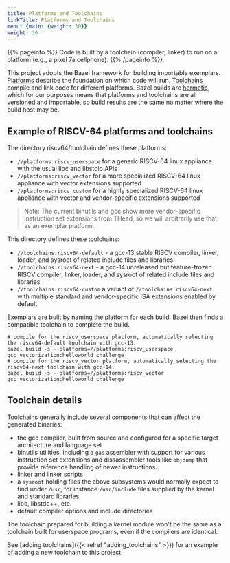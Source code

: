 ```yaml
---
title: Platforms and Toolchains
linkTitle: Platforms and Toolchains
menu: {main: {weight: 30}}
weight: 30
---
```


{{% pageinfo %}}
Code is built by a toolchain (compiler, linker) to run on a platform (e.g., a pixel 7a cellphone).
{{% /pageinfo %}}

This project adopts the Bazel framework for building importable exemplars.  [Platforms](https://bazel.build/extending/platforms)
describe the foundation on which code will run.  [Toolchains](https://bazel.build/extending/toolchains) compile and link code for different
platforms.  Bazel builds are [hermetic](https://bazel.build/basics/hermeticity), which for our purposes means that platforms and toolchains
are all versioned and importable, so build results are the same no matter where the build host may be.

## Example of RISCV-64 platforms and toolchains

The directory riscv64/toolchain defines these platforms:

* `//platforms:riscv_userspace` for a generic RISCV-64 linux appliance with the usual libc and libstdio APIs
* `//platforms:riscv_vector` for a more specialized RISCV-64 linux appliance with vector extensions supported
* `//platforms:riscv_custom` for a highly specialized RISCV-64 linux appliance with vector and vendor-specific extensions supported

>Note: The current binutils and gcc show more vendor-specific instruction set extensions from THead, so we will arbitrarily use that
>      as an exemplar platform.

This directory defines these toolchains:

* `//toolchains:riscv64-default` - a gcc-13 stable RISCV compiler, linker, loader, and sysroot of related include files and libraries
* `//toolchains:riscv64-next` - a gcc-14 unreleased but feature-frozen RISCV compiler, linker, loader, and sysroot of related include files
  and libraries
* `//toolchains:riscv64-custom` a variant of  `//toolchains:riscv64-next` with multiple standard and vendor-specific ISA extensions enabled
  by default

Exemplars are built by naming the platform for each build.  Bazel then finds a compatible toolchain to complete the build.

```console
# compile for the riscv_userspace platform, automatically selecting the riscv64-default toolchain with gcc-13.
bazel build -s --platforms=//platforms:riscv_userspace gcc_vectorization:helloworld_challenge
# compile for the riscv_vector platform, automatically selecting the riscv64-next toolchain with gcc-14.
bazel build -s --platforms=//platforms:riscv_vector gcc_vectorization:helloworld_challenge
```

## Toolchain details

Toolchains generally include several components that can affect the generated binaries:

* the gcc compiler, built from source and configured for a specific target architecture and language set
* binutils utilities, including a `gas` assembler with support for various instruction set extensions
  and dissassembler tools like `objdump` that provide reference handling of newer instructions.
* linker and linker scripts
* a `sysroot` holding files the above subsystems would normally expect to find under `/usr`, for instance
    `/usr/include` files supplied by the kernel and standard libraries
* libc, libstdc++, etc.
* default compiler options and include directories

The toolchain prepared for building a kernel module won't be the same as a toolchain built for userspace programs,
even if the compilers are identical.

See [adding toolchains]({{< relref "adding_toolchains" >}}) for an example of adding a new toolchain to this project.